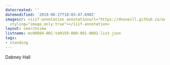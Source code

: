 ```yaml
---
datecreated: ''
datemodified: '2019-08-27T18:03:47.690Z'
imagescr: <iiif-annotation annotationurl="https://dnoneill.github.io/annotate/annotations/70c58d6b-f97b-4767-a29c-f6cdadd5427d.json"
  styling="image_only:true"></iiif-annotation>
layout: searchview
listname: mc00084-001-te0159-000-001-0001-list.json
tags:
- standing
---
```

Dabney Hall